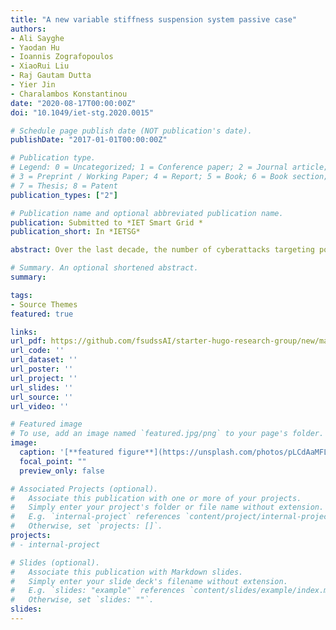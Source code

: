 ```yaml
---
title: "A new variable stiffness suspension system passive case"
authors:
- Ali Sayghe
- Yaodan Hu
- Ioannis Zografopoulos
- XiaoRui Liu
- Raj Gautam Dutta
- Yier Jin
- Charalambos Konstantinou
date: "2020-08-17T00:00:00Z"
doi: "10.1049/iet-stg.2020.0015"

# Schedule page publish date (NOT publication's date).
publishDate: "2017-01-01T00:00:00Z"

# Publication type.
# Legend: 0 = Uncategorized; 1 = Conference paper; 2 = Journal article;
# 3 = Preprint / Working Paper; 4 = Report; 5 = Book; 6 = Book section;
# 7 = Thesis; 8 = Patent
publication_types: ["2"]

# Publication name and optional abbreviated publication name.
publication: Submitted to *IET Smart Grid *
publication_short: In *IETSG*

abstract: Over the last decade, the number of cyberattacks targeting power systems and causing physical and economic damages has increased rapidly. Among them, False Data Injection Attacks (FDIAs) is a class of cyberattacks against power grid monitoring systems. Adversaries can successfully perform FDIAs in order to manipulate the power system State Estimation (SE) by compromising sensors or modifying system data. SE is an essential process performed by the Energy Management System (EMS) towards estimating unknown state variables based on system redundant measurements and network topology. SE routines include Bad Data Detection (BDD) algorithms to eliminate errors from the acquired measurements, e.g., in case of sensor failures. FDIAs can bypass BDD modules to inject malicious data vectors into a subset of measurements without being detected, and thus manipulate the results of the SE process. In order to overcome the limitations of traditional residual-based BDD approaches, data-driven solutions based on machine learning algorithms have been widely adopted for detecting malicious manipulation of sensor data due to their fast execution times and accurate results. This paper provides a comprehensive review of the most up-to-date machine learning methods for detecting FDIAs against power system SE algorithms.

# Summary. An optional shortened abstract.
summary: 

tags:
- Source Themes
featured: true

links:
url_pdf: https://github.com/fsudssAI/starter-hugo-research-group/new/main/content/publication/smlmdfdiaps/smlmdfdiaps.pdf
url_code: ''
url_dataset: ''
url_poster: ''
url_project: ''
url_slides: ''
url_source: ''
url_video: ''

# Featured image
# To use, add an image named `featured.jpg/png` to your page's folder. 
image:
  caption: '[**featured figure**](https://unsplash.com/photos/pLCdAaMFLTE)'
  focal_point: ""
  preview_only: false

# Associated Projects (optional).
#   Associate this publication with one or more of your projects.
#   Simply enter your project's folder or file name without extension.
#   E.g. `internal-project` references `content/project/internal-project/index.md`.
#   Otherwise, set `projects: []`.
projects:
# - internal-project

# Slides (optional).
#   Associate this publication with Markdown slides.
#   Simply enter your slide deck's filename without extension.
#   E.g. `slides: "example"` references `content/slides/example/index.md`.
#   Otherwise, set `slides: ""`.
slides:
---
```


